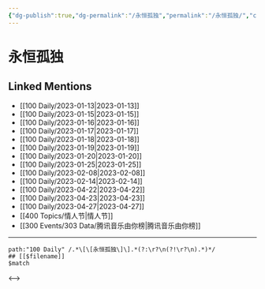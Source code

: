 ```yaml
---
{"dg-publish":true,"dg-permalink":"/永恒孤独","permalink":"/永恒孤独/","created":"2023-01-14T15:03:40.000+08:00","updated":"2023-04-10T15:48:09.000+08:00"}
---
```


# 永恒孤独

## Linked Mentions
- [[100 Daily/2023-01-13\|2023-01-13]]
- [[100 Daily/2023-01-15\|2023-01-15]]
- [[100 Daily/2023-01-16\|2023-01-16]]
- [[100 Daily/2023-01-17\|2023-01-17]]
- [[100 Daily/2023-01-18\|2023-01-18]]
- [[100 Daily/2023-01-19\|2023-01-19]]
- [[100 Daily/2023-01-20\|2023-01-20]]
- [[100 Daily/2023-01-25\|2023-01-25]]
- [[100 Daily/2023-02-08\|2023-02-08]]
- [[100 Daily/2023-02-14\|2023-02-14]]
- [[100 Daily/2023-04-22\|2023-04-22]]
- [[100 Daily/2023-04-23\|2023-04-23]]
- [[100 Daily/2023-04-27\|2023-04-27]]
- [[400 Topics/情人节\|情人节]]
- [[300 Events/303 Data/腾讯音乐由你榜\|腾讯音乐由你榜]]


---

```expander
path:"100 Daily" /.*\[\[永恒孤独\]\].*(?:\r?\n(?!\r?\n).*)*/
## [[$filename]]
$match
```

<-->